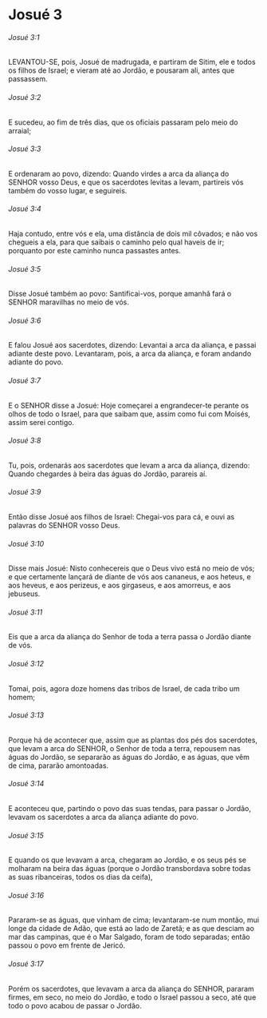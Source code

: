 # Josué 3

###### Josué 3:1

LEVANTOU-SE, pois, Josué de madrugada, e partiram de Sitim, ele e todos os filhos de Israel; e vieram até ao Jordão, e pousaram ali, antes que passassem.

###### Josué 3:2

E sucedeu, ao fim de três dias, que os oficiais passaram pelo meio do arraial;

###### Josué 3:3

E ordenaram ao povo, dizendo: Quando virdes a arca da aliança do SENHOR vosso Deus, e que os sacerdotes levitas a levam, partireis vós também do vosso lugar, e seguireis.

###### Josué 3:4

Haja contudo, entre vós e ela, uma distância de dois mil côvados; e não vos chegueis a ela, para que saibais o caminho pelo qual haveis de ir; porquanto por este caminho nunca passastes antes.

###### Josué 3:5

Disse Josué também ao povo: Santificai-vos, porque amanhã fará o SENHOR maravilhas no meio de vós.

###### Josué 3:6

E falou Josué aos sacerdotes, dizendo: Levantai a arca da aliança, e passai adiante deste povo. Levantaram, pois, a arca da aliança, e foram andando adiante do povo.

###### Josué 3:7

E o SENHOR disse a Josué: Hoje começarei a engrandecer-te perante os olhos de todo o Israel, para que saibam que, assim como fui com Moisés, assim serei contigo.

###### Josué 3:8

Tu, pois, ordenarás aos sacerdotes que levam a arca da aliança, dizendo: Quando chegardes à beira das águas do Jordão, parareis aí.

###### Josué 3:9

Então disse Josué aos filhos de Israel: Chegai-vos para cá, e ouvi as palavras do SENHOR vosso Deus.

###### Josué 3:10

Disse mais Josué: Nisto conhecereis que o Deus vivo está no meio de vós; e que certamente lançará de diante de vós aos cananeus, e aos heteus, e aos heveus, e aos perizeus, e aos girgaseus, e aos amorreus, e aos jebuseus.

###### Josué 3:11

Eis que a arca da aliança do Senhor de toda a terra passa o Jordão diante de vós.

###### Josué 3:12

Tomai, pois, agora doze homens das tribos de Israel, de cada tribo um homem;

###### Josué 3:13

Porque há de acontecer que, assim que as plantas dos pés dos sacerdotes, que levam a arca do SENHOR, o Senhor de toda a terra, repousem nas águas do Jordão, se separarão as águas do Jordão, e as águas, que vêm de cima, pararão amontoadas.

###### Josué 3:14

E aconteceu que, partindo o povo das suas tendas, para passar o Jordão, levavam os sacerdotes a arca da aliança adiante do povo.

###### Josué 3:15

E quando os que levavam a arca, chegaram ao Jordão, e os seus pés se molharam na beira das águas (porque o Jordão transbordava sobre todas as suas ribanceiras, todos os dias da ceifa),

###### Josué 3:16

Pararam-se as águas, que vinham de cima; levantaram-se num montão, mui longe da cidade de Adão, que está ao lado de Zaretã; e as que desciam ao mar das campinas, que é o Mar Salgado, foram de todo separadas; então passou o povo em frente de Jericó.

###### Josué 3:17

Porém os sacerdotes, que levavam a arca da aliança do SENHOR, pararam firmes, em seco, no meio do Jordão, e todo o Israel passou a seco, até que todo o povo acabou de passar o Jordão.

